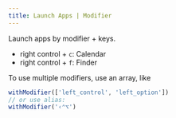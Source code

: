 ```yaml
---
title: Launch Apps | Modifier
---
```


Launch apps by modifier + keys. 

- right control + `c`: Calendar
- right control + `f`: Finder

To use multiple modifiers, use an array, like 

```typescript
withModifier(['left_control', 'left_option'])
// or use alias: 
withModifier('‹⌃⌥')
```